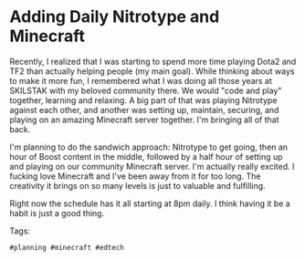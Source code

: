 # Adding Daily Nitrotype and Minecraft

Recently, I realized that I was starting to spend more time playing
Dota2 and TF2 than actually helping people (my main goal). While
thinking about ways to make it more fun, I remembered what I was doing
all those years at SKILSTAK with my beloved community there. We would
"code and play" together, learning and relaxing. A big part of that was
playing Nitrotype against each other, and another was setting up,
maintain, securing, and playing on an amazing Minecraft server together.
I'm bringing all of that back. 

I'm planning to do the sandwich approach: Nitrotype to get going, then
an hour of Boost content in the middle, followed by a half hour of
setting up and playing on our community Minecraft server. I'm actually
really excited. I fucking love Minecraft and I've been away from it for
too long. The creativity it brings on so many levels is just to valuable
and fulfilling.

Right now the schedule has it all starting at 8pm daily. I think having
it be a habit is just a good thing.

Tags:

    #planning #minecraft #edtech
